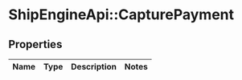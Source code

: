# ShipEngineApi::CapturePayment

## Properties
Name | Type | Description | Notes
------------ | ------------- | ------------- | -------------


